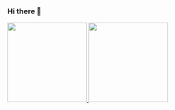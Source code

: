### Hi there 👋

<div>
  <a href="https://github.com/Tuliof210">
  <img height="180em" src="https://github-readme-stats.vercel.app/api?username=Tuliof210&show_icons=true&theme=monokai&include_all_commits=true&count_private=true">
  <img height="180em" src="https://github-readme-stats.vercel.app/api/top-langs/?username=Tuliof210&layout=compact&langs_count=8&theme=monokai">
</div>
